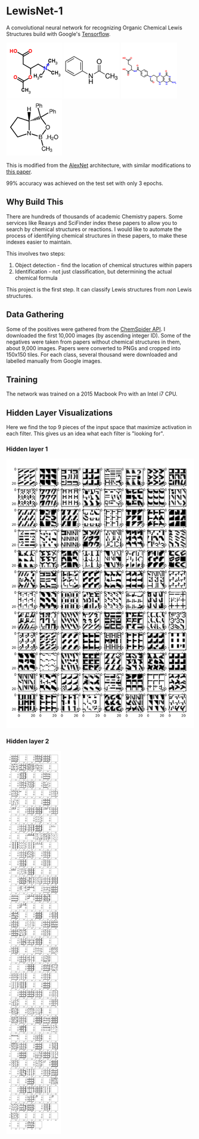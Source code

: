 LewisNet-1
==========

A convolutional neural network for recognizing Organic Chemical Lewis Structures build with Google's [Tensorflow](https://github.com/tensorflow/tensorflow).

![molecule-1](./readme-img/1.png)
![molecule-2](./readme-img/2.png)
![molecule-9](./readme-img/9.png)
![molecule-19](./readme-img/19.png)

This is modified from the [AlexNet](https://papers.nips.cc/paper/4824-imagenet-classification-with-deep-convolutional-neural-networks.pdf) architecture, with similar modifications to [this paper](https://arxiv.org/pdf/1311.2901.pdf).

99% accuracy was achieved on the test set with only 3 epochs.

## Why Build This

There are hundreds of thousands of academic Chemistry papers.
Some services like Reaxys and SciFinder index these papers to allow you to search by chemical structures or reactions.
I would like to automate the process of identifying chemical structures in these papers, to make these indexes easier to maintain.

This involves two steps:
1. Object detection - find the location of chemical structures within papers
1. Identification - not just classification, but determining the actual chemical formula

This project is the first step. It can classify Lewis structures from *non* Lewis structures.


## Data Gathering

Some of the positives were gathered from the [ChemSpider API](http://www.chemspider.com/).
I downloaded the first 10,000 images (by ascending integer ID).
Some of the negatives were taken from papers without chemical structures in them, about 9,000 images.
Papers were converted to PNGs and cropped into 150x150 tiles.
For each class, several thousand were downloaded and labelled manually from Google images.

## Training

The network was trained on a 2015 Macbook Pro with an Intel i7 CPU.

## Hidden Layer Visualizations

Here we find the top 9 pieces of the input space that maximize activation in each filter. This gives us an idea what each filter is "looking for".

### Hidden layer 1
![layer1](./readme-img/layer1.png)

### Hidden layer 2
![layer2](./readme-img/layer2.png)

